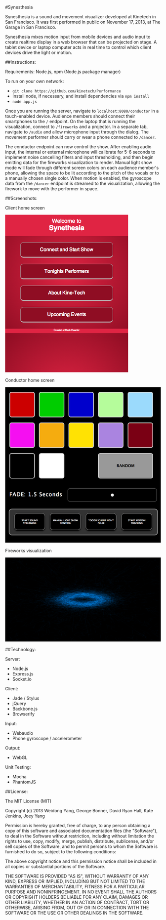 #Synesthesia

Synesthesia is a sound and movement visualizer developed at Kinetech in San Francisco. It was first performed in public on November 17, 2013, at The Garage in San Francisco.

Synesthesia mixes motion input from mobile devices and audio input to create realtime display in a web browser that can be projected on stage. A tablet device or laptop computer acts in real time to control which client devices drive the light or motion.


##Instructions:

Requirements: Node.js, npm (Node.js package manager)

To run on your own network:
  - `git clone https://github.com/kinetech/Performance`
  - Install node, if necessary, and install dependencies via `npm install`
  - `node app.js`

Once you are running the server, navigate to `localhost:8080/conductor` in a touch-enabled device. Audience members should connect their smartphones to the `/` endpoint. On the laptop that is running the visualization, connect to `/fireworks` and a projector. In a separate tab, navigate to `/audio` and allow microphone input through the dialog. The movement performer should carry or wear a phone connected to `/dancer`.

The conductor endpoint can now control the show. After enabling audio input, the internal or external microphone will calibrate for 5-6 seconds to implement noise cancelling filters and input thresholding, and then begin emitting data for the fireworks visualization to render. Manual light show mode will fade through different screen colors on each audience member's phone, allowing the space to be lit according to the pitch of the vocals or to a manually chosen single color. When motion is enabled, the gyroscope data from the `/dancer` endpoint is streamed to the visualization, allowing the firework to move with the performer in space. 

##Screenshots:

Client home screen

![Client home screen](/screenshots/clientHomeScreen.png "Client home screen")

Conductor home screen

![Conductor home screen](/screenshots/conductorScreen2.png "Conductor home screen")

Fireworks visualization

![Fireworks visualization](/screenshots/fireworks.png "Fireworks display with audio and phone motion")

##Technology:

Server:
  - Node.js
  - Express.js
  - Socket.io

Client:
  - Jade / Stylus
  - jQuery
  - Backbone.js
  - Browserify

Input:
  - Webaudio
  - Phone gyroscope / accelerometer

Output:
  - WebGL

Unit Testing:
  - Mocha
  - PhantomJS

##License:

The MIT License (MIT)

Copyright (c) 2013 Weidong Yang, George Bonner, David Ryan Hall, Kate Jenkins, Joey Yang

Permission is hereby granted, free of charge, to any person obtaining a copy of this software and associated documentation files (the "Software"), to deal in the Software without restriction, including without limitation the rights to use, copy, modify, merge, publish, distribute, sublicense, and/or sell copies of the Software, and to permit persons to whom the Software is furnished to do so, subject to the following conditions:

The above copyright notice and this permission notice shall be included in
all copies or substantial portions of the Software.

THE SOFTWARE IS PROVIDED "AS IS", WITHOUT WARRANTY OF ANY KIND, EXPRESS OR IMPLIED, INCLUDING BUT NOT LIMITED TO THE WARRANTIES OF MERCHANTABILITY, FITNESS FOR A PARTICULAR PURPOSE AND NONINFRINGEMENT. IN NO EVENT SHALL THE AUTHORS OR COPYRIGHT HOLDERS BE LIABLE FOR ANY CLAIM, DAMAGES OR OTHER LIABILITY, WHETHER IN AN ACTION OF CONTRACT, TORT OR OTHERWISE, ARISING FROM, OUT OF OR IN CONNECTION WITH THE SOFTWARE OR THE USE OR OTHER DEALINGS IN THE SOFTWARE.
